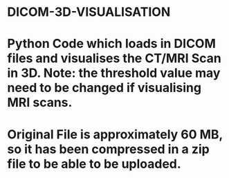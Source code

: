 # DICOM-3D-VISUALISATION
# Python Code which loads in DICOM files and visualises the CT/MRI Scan in 3D. Note: the threshold value may need to be changed if visualising MRI scans. 
# Original File is approximately 60 MB, so it has been compressed in a zip file to be able to be uploaded.
